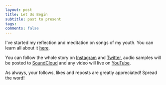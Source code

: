 ```yaml
---
layout: post
title: Let Us Begin
subtitle: past to present
tags:
comments: false
---
```


I've started my reflection and meditation on songs of my youth. You can learn all about it [here](/currentmeditation).

You can follow the whole story on [Instagram]() and [Twitter](), audio samples will be posted to [SoundCloud]() and any video will live on [YouTube]().

As always, your follows, likes and reposts are greatly appreciated! Spread the word!
